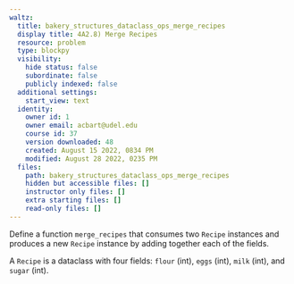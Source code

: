 ```yaml
---
waltz:
  title: bakery_structures_dataclass_ops_merge_recipes
  display title: 4A2.8) Merge Recipes
  resource: problem
  type: blockpy
  visibility:
    hide status: false
    subordinate: false
    publicly indexed: false
  additional settings:
    start_view: text
  identity:
    owner id: 1
    owner email: acbart@udel.edu
    course id: 37
    version downloaded: 48
    created: August 15 2022, 0834 PM
    modified: August 28 2022, 0235 PM
  files:
    path: bakery_structures_dataclass_ops_merge_recipes
    hidden but accessible files: []
    instructor only files: []
    extra starting files: []
    read-only files: []
---
```

Define a function `merge_recipes` that consumes two `Recipe` instances and produces a new `Recipe` instance by adding together each of the fields.

A `Recipe` is a dataclass with four fields: `flour` (int), `eggs` (int), `milk` (int), and `sugar` (int).